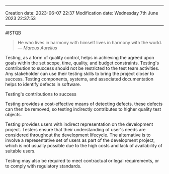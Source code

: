 

----
Creation date: 2023-06-07 22:37
Modification date: Wednesday 7th June 2023 22:37:53

----

#ISTQB 

> He who lives in harmony with himself lives in harmony with the world.
> — <cite>Marcus Aurelius</cite>

Testing, as a form of quality control, helps in achieving the agreed upon goals within the set scope, time, quality, and budget constraints. Testing's contribution to success should not be restricted to the test team activities. Any stakeholder can use their testing skills to bring the project closer to success. Testing components, systems, and associated documentation helps to identify defects in software.  

Testing's contributions to success

Testing provides a cost-effective means of detecting defects. these defects can then be removed, so testing indirectly contributes to higher quality test objects.

Testing provides users with indirect representation on the development project. Testers ensure that their understanding of user's needs are considered throughout the development lifecycle. The alternative is to involve a representative set of users as part of the development project, which is not usually possible due to the high costs and lack of availability of suitable users. 

Testing may also be required to meet contractual or legal requirements, or to comply with regulatory standards.